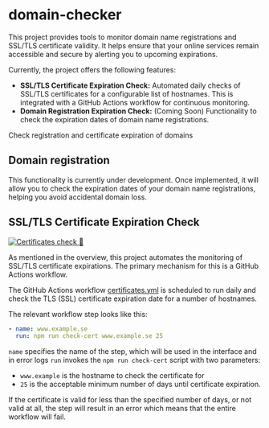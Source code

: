 # domain-checker

This project provides tools to monitor domain name registrations and SSL/TLS certificate validity. It helps ensure that your online services remain accessible and secure by alerting you to upcoming expirations.

Currently, the project offers the following features:

- **SSL/TLS Certificate Expiration Check:** Automated daily checks of SSL/TLS certificates for a configurable list of hostnames. This is integrated with a GitHub Actions workflow for continuous monitoring.
- **Domain Registration Expiration Check:** (Coming Soon) Functionality to check the expiration dates of domain name registrations.

Check registration and certificate expiration of domains

## Domain registration

This functionality is currently under development. Once implemented, it will allow you to check the expiration dates of your domain name registrations, helping you avoid accidental domain loss.

## SSL/TLS Certificate Expiration Check

[![Certificates check 🔐](https://github.com/kpalmvik/domain-checker/actions/workflows/certificates.yml/badge.svg)](https://github.com/kpalmvik/domain-checker/actions/workflows/certificates.yml)

As mentioned in the overview, this project automates the monitoring of SSL/TLS certificate expirations. The primary mechanism for this is a GitHub Actions workflow.

The GitHub Actions workflow [certificates.yml](./.github/workflows/certificates.yml) is scheduled to run daily and check the TLS (SSL) certificate expiration date for a number of hostnames.

The relevant workflow step looks like this:

```yml
- name: www.example.se
  run: npm run check-cert www.example.se 25
```

`name` specifies the name of the step, which will be used in the interface and in error logs
`run` invokes the `npm run check-cert` script with two parameters:

- `www.example` is the hostname to check the certificate for
- `25` is the acceptable minimum number of days until certificate expiration.

If the certificate is valid for less than the specified number of days, or not valid at all, the step will result in an error which means that the entire workflow will fail.
